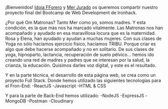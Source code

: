 

¡Bienvenidos!  <a href='https://www.linkedin.com/in/idoia-fdez-forero/'>Idoia FForero</a> y <a href='https://www.linkedin.com/in/mercedes-jurado-p%C3%A9rez/'>Mer Jurado</a> os queremos compartir  nuestro proyecto final del Bootcamp de Web Development de Ironhack.

¿Por qué Om Matronas?
Tanto Mer como yo, somos madres. Y esta condición, es la que más nos ha marcado vitalmente. Las Matronas nos han acompañado y ayudado en esa maravillosa locura que es la maternidad.
Rosa y Elena, han ayudado y ayudan a muchas mujeres. Con sus clases de Yoga no sólo hacíamos ejercicio físico, hacíamos TRIBU.
Porque criar es algo que debe hacerse acompañado y no en solitario.
De sus clases de yoga, hipnoparto, lactancia, recuperación de suelo pélvico… hemos ido creando una red de madres y padres que se interesan por la salud, la crianza, la educación.
Quisimos darles voz digital, y este es el resultado.

Y en la parte técnica, el desarrollo de esta página web, se crea como un proyecto Full Stack. Donde hemos utilizado las siguientes tecnologías para el Fron-End:
    -ReactJS
    -Javascript
    -HTML & CSS

Y para la parte de Back-End hemos utilizado: 
    -NodeJS
    -ExpressJS
    -MongoDB
    -Postman
    -Cloudinary

